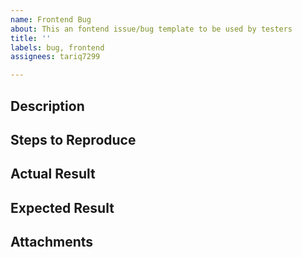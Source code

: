 ```yaml
---
name: Frontend Bug
about: This an fontend issue/bug template to be used by testers
title: ''
labels: bug, frontend
assignees: tariq7299

---
```


## Description

## Steps to Reproduce

## Actual Result

## Expected Result

## Attachments
